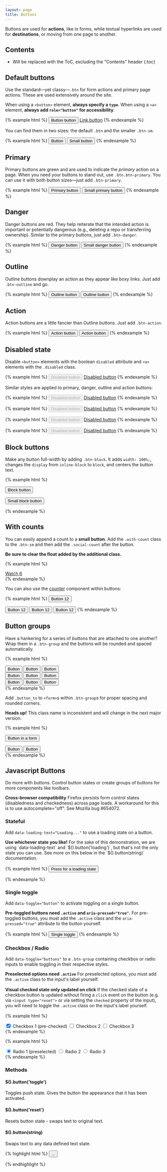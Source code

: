 ```yaml
---
layout: page
title: Buttons
---
```


Buttons are used for **actions**, like in forms, while textual hyperlinks are used for **destinations**, or moving from one page to another.

## Contents

* Will be replaced with the ToC, excluding the "Contents" header
{:toc}

## Default buttons

Use the standard—yet classy—`.btn` for form actions and primary page actions. These are used extensively around the site.

When using a `<button>` element, **always specify a `type`**. When using a `<a>` element, **always add `role="button"` for accessibility**.

{% example html %}
<button class="btn" type="button">Button button</button>
<a class="btn" href="#" role="button">Link button</a>
{% endexample %}

You can find them in two sizes: the default `.btn` and the smaller `.btn-sm`.

{% example html %}
<button class="btn" type="button">Button</button>
<button class="btn btn-sm" type="button">Small button</button>
{% endexample %}

## Primary

Primary buttons are green and are used to indicate the *primary* action on a page. When you need your buttons to stand out, use `.btn.btn-primary`. You can use it with both button sizes—just add `.btn-primary`.

{% example html %}
<button class="btn btn-primary" type="button">Primary button</button>
<button class="btn btn-sm btn-primary" type="button">Small primary button</button>
{% endexample %}

## Danger

Danger buttons are red. They help reiterate that the intended action is important or potentially dangerous (e.g., deleting a repo or transferring ownership). Similar to the primary buttons, just add `.btn-danger`.

{% example html %}
<button class="btn btn-danger" type="button">Danger button</button>
<button class="btn btn-sm btn-danger" type="button">Small danger button</button>
{% endexample %}

## Outline

Outline buttons downplay an action as they appear like boxy links. Just add `.btn-outline` and go.

{% example html %}
<button class="btn btn-outline" type="button">Outline button</button>
<button class="btn btn-sm btn-outline" type="button">Outline button</button>
{% endexample %}

## Action

Action buttons are a little fancier than Outline buttons. Just add `.btn-action`.

{% example html %}
<button class="btn btn-action" type="button">Action button</button>
<button class="btn btn-sm btn-action" type="button">Action button</button>
{% endexample %}


## Disabled state

Disable `<button>` elements with the boolean `disabled` attribute and `<a>` elements with the `.disabled` class.

{% example html %}
<button class="btn" type="button" disabled>Disabled button</button>
<a class="btn disabled" href="#" role="button">Disabled button</a>
{% endexample %}

Similar styles are applied to primary, danger, outline and action buttons:

{% example html %}
<button class="btn btn-primary" type="button" disabled>Disabled button</button>
<a class="btn btn-primary disabled" href="#" role="button">Disabled button</a>
{% endexample %}

{% example html %}
<button class="btn btn-danger" type="button" disabled>Disabled button</button>
<a class="btn btn-danger disabled" href="#" role="button">Disabled button</a>
{% endexample %}

{% example html %}
<button class="btn btn-outline" type="button" disabled>Disabled button</button>
<a class="btn btn-outline disabled" href="#" role="button">Disabled button</a>
{% endexample %}

{% example html %}
<button class="btn btn-action" type="button" disabled>Disabled button</button>
<a class="btn btn-action disabled" href="#" role="button">Disabled button</a>
{% endexample %}

## Block buttons

Make any button full-width by adding `.btn-block`. It adds `width: 100%;`, changes the `display` from `inline-block` to `block`, and centers the button text.

{% example html %}
<p><button class="btn btn-block" type="button">Block button</button></p>
<p><button class="btn btn-sm btn-block" type="button">Small block button</button></p>
{% endexample %}

## With counts

You can easily append a count to a **small button**. Add the `.with-count` class to the `.btn-sm` and then add the `.social-count` after the button.

**Be sure to clear the float added by the additional class.**

{% example html %}
<div class="clearfix">
  <a class="btn btn-sm btn-with-count" href="#" role="button">
    <span class="octicon octicon-eye"></span>
    Watch
  </a>
  <a class="social-count" href="#">6</a>
</div>
{% endexample %}

You can also use the [counter](utilities/#counter) component within buttons:

{% example html %}
<button class="btn" type="button">
  Button
  <span class="counter">12</span>
</button>

<button class="btn btn-primary" type="button">
  Button
  <span class="counter">12</span>
</button>

<button class="btn btn-danger" type="button">
  Button
  <span class="counter">12</span>
</button>

<button class="btn btn-outline" type="button">
  Button
  <span class="counter">12</span>
</button>
{% endexample %}

## Button groups

Have a hankering for a series of buttons that are attached to one another? Wrap them in a `.btn-group` and the buttons will be rounded and spaced automatically.

{% example html %}
<div class="btn-group">
  <button class="btn" type="button">Button</button>
  <button class="btn" type="button">Button</button>
  <button class="btn" type="button">Button</button>
</div>

<div class="btn-group">
  <button class="btn btn-outline" type="button">Button</button>
  <button class="btn btn-outline" type="button">Button</button>
  <button class="btn btn-outline" type="button">Button</button>
</div>

<div class="btn-group">
  <button class="btn btn-sm" type="button">Button</button>
  <button class="btn btn-sm" type="button">Button</button>
  <button class="btn btn-sm" type="button">Button</button>
</div>
{% endexample %}

Add `.button_to` to `<form>`s within `.btn-group`s for proper spacing and rounded corners.

**Heads up!** This class name is inconsistent and will change in the next major version.

{% example html %}
<div class="btn-group">
  <form class="button_to">
    <button class="btn" type="button">Button in a form</button>
  </form>
  <button class="btn" type="button">Button</button>
  <button class="btn" type="button">Button</button>
</div>
{% endexample %}

## Javascript Buttons

Do more with buttons. Control button states or create groups of buttons for more components like toolbars.

<div class="flash flash-error">
  <strong>Cross-browser compatibility</strong>
  Firefox persists form control states (disabledness and checkedness) across page loads. A workaround for this is to use autocomplete="off". See Mozilla bug #654072.
</div>

### Stateful

Add `data-loading-text="Loading..."` to use a loading state on a button.

<div class="flash" style="margin-bottom: 1rem">
  <strong>Use whichever state you like!</strong>
  For the sake of this demonstration, we are using `data-loading-text` and `$().button('loading')`, but that's not the only state you can use. See more on this below in the `$().button(string)` documentation.
</div>

{% example html %}
<button type="button" id="myButton" data-loading-text="Loading" class="btn btn-primary" autocomplete="off">
  Press for a loading state
</button>

<script>
  $('#myButton').on('click', function () {
    var $btn = $(this)
    $btn.button('loading'),
    setTimeout(function() {
      $btn.button('reset')
    }, 3e3)
  })
</script>
{% endexample %}

### Single toggle

Add `data-toggle="button"` to activate toggling on a single button.

<div class="flash flash-error" style="margin-bottom: 1rem">
  <strong>Pre-toggled buttons need <code>.active</code> and <code>aria-pressed="true"</code>.</strong>
  For pre-toggled buttons, you must add the <code>.active</code> class and the <code>aria-pressed="true"</code> attribute to the button yourself.
</div>

{% example html %}
<button type="button" class="btn" data-toggle="button" aria-pressed="false" autocomplete="off">
  Single toggle
</button>
{% endexample %}

### Checkbox / Radio

Add `data-toggle="buttons"` to a `.btn-group` containing checkbox or radio inputs to enable toggling in their respective styles.

<div class="flash flash-error" style="margin-bottom: 1rem">
  <strong>Preselected options need <code>.active</code></strong>
  For preselected options, you must add the <code>.active</code> class to the input's label yourself.
</div>

<div class="flash flash-error" style="margin-bottom: 1rem">
  <strong>Visual checked state only updated on click</strong>
  If the checked state of a checkbox button is updated without firing a <code>click</code> event on the button (e.g. via <code>&lt;input type="reset"></code> or via setting the <code>checked</code> property of the input), you will need to toggle the <code>.active</code> class on the input's label yourself.
</div>

{% example html %}
<div class="btn-group" data-toggle="buttons">
  <label class="btn active">
    <input type="checkbox" autocomplete="off" checked> Checkbox 1 (pre-checked)
  </label>
  <label class="btn">
    <input type="checkbox" autocomplete="off"> Checkbox 2
  </label>
  <label class="btn">
    <input type="checkbox" autocomplete="off"> Checkbox 3
  </label>
</div>
{% endexample %}

{% example html %}
<div class="btn-group" data-toggle="buttons">
  <label class="btn active">
    <input type="radio" name="options" id="option1" autocomplete="off" checked> Radio 1 (preselected)
  </label>
  <label class="btn">
    <input type="radio" name="options" id="option2" autocomplete="off"> Radio 2
  </label>
  <label class="btn">
    <input type="radio" name="options" id="option3" autocomplete="off"> Radio 3
  </label>
</div>
{% endexample %}

### Methods

#### $().button('toggle')

Toggles push state. Gives the button the appearance that it has been activated.

#### $().button('reset')

Resets button state - swaps text to original text.

#### $().button(string)

Swaps text to any data defined text state.

{% highlight html %}
<button type="button" id="myStateButton" data-complete-text="finished!" class="btn btn-primary" autocomplete="off">
  ...
</button>

<script>
  $('#myStateButton').on('click', function () {
    $(this).button('complete') // button text will be "finished!"
  })
</script>
{% endhighlight %}
